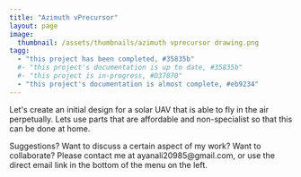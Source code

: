 ```yaml
---
title: "Azimuth vPrecursor"
layout: page
image:
  thumbnail: /assets/thumbnails/azimuth vprecursor drawing.png
tagg:
  - "this project has been completed, #35835b"
  #- "this project's documentation is up to date, #35835b"
  #- "this project is in-progress, #D37070"
  - "this project's documentation is almost complete, #eb9234"
---
```

Let's create an initial design for a solar UAV that is able to fly in the air perpetually. Lets use parts that are affordable and non-specialist so that this can be done at home.

<div class="content-container" data-bg-image="/assets/images/chevron2.png">
    Suggestions? Want to discuss a certain aspect of my work? Want to collaborate? Please contact me at ayanali20985@gmail.com, or use the direct email link in the bottom of the menu on the left.
</div>